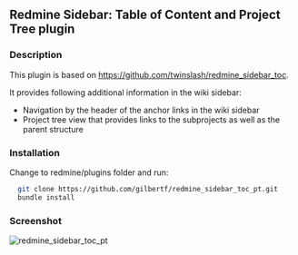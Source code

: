 ## Redmine Sidebar: Table of Content and Project Tree plugin

### Description
  This plugin is based on https://github.com/twinslash/redmine_sidebar_toc.
  
  It provides following additional information in the wiki sidebar:
  * Navigation by the header of the anchor links in the wiki sidebar
  * Project tree view that provides links to the subprojects as well as the parent structure

### Installation
Change to redmine/plugins folder and run:
```bash
  git clone https://github.com/gilbertf/redmine_sidebar_toc_pt.git
  bundle install
```

### Screenshot
![redmine_sidebar_toc_pt](https://raw.github.com/gilbertf/redmine_screenshots/master/redmine_sidebar_toc_pt_large.png)

